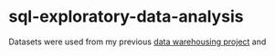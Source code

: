 # sql-exploratory-data-analysis


Datasets were used from my previous [data warehousing project](https://github.com/Ryanmcl19/sql-data-warehouse-project) and 
